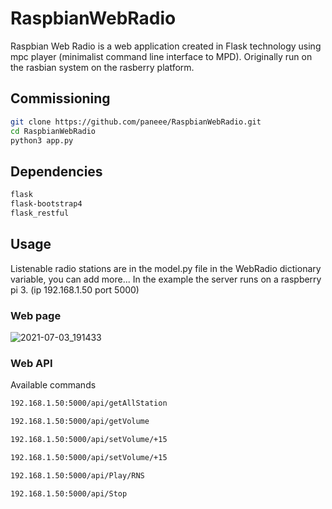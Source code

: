 # RaspbianWebRadio

Raspbian Web Radio is a web application created in Flask technology using mpc player (minimalist command line interface to MPD). Originally run on the rasbian system on the rasberry platform. 


## Commissioning

```bash
git clone https://github.com/paneee/RaspbianWebRadio.git
cd RaspbianWebRadio
python3 app.py
```

## Dependencies

```bash
flask
flask-bootstrap4
flask_restful
```

## Usage

Listenable radio stations are in the model.py file in the WebRadio dictionary variable, you can add more...
In the example the server runs on a raspberry pi 3. (ip 192.168.1.50 port 5000)

### Web page

![2021-07-03_191433](https://user-images.githubusercontent.com/27755739/124363168-067cfb00-dc3a-11eb-96bb-debc0d124c9d.png)


### Web API

Available commands

```bash
192.168.1.50:5000/api/getAllStation
```

```bash
192.168.1.50:5000/api/getVolume
```

```bash
192.168.1.50:5000/api/setVolume/+15
```

```bash
192.168.1.50:5000/api/setVolume/+15
```

```bash
192.168.1.50:5000/api/Play/RNS
```

```bash
192.168.1.50:5000/api/Stop
```
